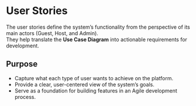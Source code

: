 # User Stories

The user stories define the system’s functionality from the perspective of its main actors (Guest, Host, and Admin).  
They help translate the **Use Case Diagram** into actionable requirements for development.

## Purpose
- Capture what each type of user wants to achieve on the platform.  
- Provide a clear, user-centered view of the system’s goals.  
- Serve as a foundation for building features in an Agile development process.  

